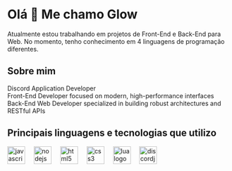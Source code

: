 <h1 align="left">Olá 👋 Me chamo Glow</h1>

<p align="left">Atualmente estou trabalhando em projetos de Front-End e Back-End para Web. No momento, tenho conhecimento em 4 linguagens de programação diferentes.</p>

<h2 align="left">Sobre mim</h2>

<ul align="left" style="list-style-type:none; padding-left:0;">
  <li>Discord Application Developer</li>
  <li>Front-End Developer focused on modern, high-performance interfaces</li>
  <li>Back-End Web Developer specialized in building robust architectures and RESTful APIs</li>
</ul>

<h2 align="left">Principais linguagens e tecnologias que utilizo</h2>

<div align="left">
  <img src="https://cdn.jsdelivr.net/gh/devicons/devicon/icons/javascript/javascript-original.svg" height="40" alt="javascript logo" />
  <img width="12" />
  <img src="https://cdn.jsdelivr.net/gh/devicons/devicon/icons/nodejs/nodejs-original.svg" height="40" alt="nodejs logo" />
  <img width="12" />
  <img src="https://cdn.jsdelivr.net/gh/devicons/devicon/icons/html5/html5-original.svg" height="40" alt="html5 logo" />
  <img width="12" />
  <img src="https://cdn.jsdelivr.net/gh/devicons/devicon/icons/css3/css3-original.svg" height="40" alt="css3 logo" />
  <img width="12" />
  <img src="https://cdn.jsdelivr.net/gh/devicons/devicon/icons/lua/lua-original.svg" height="40" alt="lua logo" />
  <img width="12" />
  <img src="https://cdn.jsdelivr.net/gh/devicons/devicon/icons/discordjs/discordjs-original.svg" height="40" alt="discordjs logo" />
</div>
